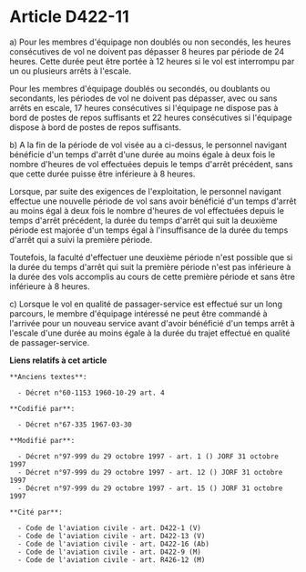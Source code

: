 # Article D422-11

a) Pour les membres d'équipage non doublés ou non secondés, les heures consécutives de vol ne doivent pas dépasser 8 heures
par période de 24 heures. Cette durée peut être portée à 12 heures si le vol est interrompu par un ou plusieurs arrêts à
l'escale.

Pour les membres d'équipage doublés ou secondés, ou doublants ou secondants, les périodes de vol ne doivent pas dépasser,
avec ou sans arrêts en escale, 17 heures consécutives si l'équipage ne dispose pas à bord de postes de repos suffisants et 22
heures consécutives si l'équipage dispose à bord de postes de repos suffisants.

b) A la fin de la période de vol visée au a ci-dessus, le personnel navigant bénéficie d'un temps d'arrêt d'une durée au
moins égale à deux fois le nombre d'heures de vol effectuées depuis le temps d'arrêt précédent, sans que cette durée puisse
être inférieure à 8 heures.

Lorsque, par suite des exigences de l'exploitation, le personnel navigant effectue une nouvelle période de vol sans avoir
bénéficié d'un temps d'arrêt au moins égal à deux fois le nombre d'heures de vol effectuées depuis le temps d'arrêt
précédent, la durée du temps d'arrêt qui suit la deuxième période est majorée d'un temps égal à l'insuffisance de la durée du
temps d'arrêt qui a suivi la première période.

Toutefois, la faculté d'effectuer une deuxième période n'est possible que si la durée du temps d'arrêt qui suit la première
période n'est pas inférieure à la durée des vols accomplis au cours de cette première période et sans être inférieure à 8
heures.

c) Lorsque le vol en qualité de passager-service est effectué sur un long parcours, le membre d'équipage intéressé ne peut
être commandé à l'arrivée pour un nouveau service avant d'avoir bénéficié d'un temps arrêt à l'escale d'une durée au moins
égale à la durée du trajet effectué en qualité de passager-service.

**Liens relatifs à cet article**

	**Anciens textes**:

	  - Décret n°60-1153 1960-10-29 art. 4

	**Codifié par**:

	  - Décret n°67-335 1967-03-30

	**Modifié par**:

	  - Décret n°97-999 du 29 octobre 1997 - art. 1 () JORF 31 octobre 1997
	  - Décret n°97-999 du 29 octobre 1997 - art. 12 () JORF 31 octobre 1997
	  - Décret n°97-999 du 29 octobre 1997 - art. 15 () JORF 31 octobre 1997

	**Cité par**:

	  - Code de l'aviation civile - art. D422-1 (V)
	  - Code de l'aviation civile - art. D422-13 (V)
	  - Code de l'aviation civile - art. D422-16 (Ab)
	  - Code de l'aviation civile - art. D422-9 (M)
	  - Code de l'aviation civile - art. R426-12 (M)
